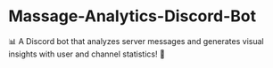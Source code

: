 # Massage-Analytics-Discord-Bot
📊 A Discord bot that analyzes server messages and generates visual insights with user and channel statistics! 🚀
